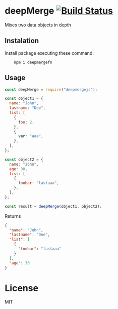 # deepMerge [![Build Status](https://travis-ci.org/jesusgm/deepmergefn.svg?branch=master)](https://travis-ci.org/jesusgm/deepmergefn)

Mixes two data objects in depth

## Instalation

Install package executing these command:

        npm i deepmergefn

## Usage

```javascript
const deepMerge = require("deepmergejs");

const object1 = {
  name: "John",
  lastname: "Doe",
  list: [
    {
      foo: 2,
    },
    {
      var: "aaa",
    },
  ],
};

const object2 = {
  name: "John",
  age: 30,
  list: [
    {
      foobar: "lastaaa",
    },
  ],
};

const result = deepMerge(object1, object2);
```

Returns

```json
{
  "name": "John",
  "lastname": "Doe",
  "list": [
    {
      "foobar": "lastaaa"
    }
  ],
  "age": 30
}
```

# License

MIT
